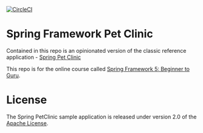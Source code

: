 [![CircleCI](https://circleci.com/gh/IusanMihai/sfg-pet-clinic.svg?style=shield)](https://circleci.com/gh/IusanMihai/sfg-pet-clinic)

# Spring Framework Pet Clinic

Contained in this repo is an opinionated version of the classic reference application - [Spring Pet Clinic](https://github.com/spring-projects/spring-petclinic)

This repo is for the online course called [Spring Framework 5: Beginner to Guru](https://www.udemy.com/spring-framework-5-beginner-to-guru/?couponCode=GITHUB_SFGPETCLINIC).




# License

The Spring PetClinic sample application is released under version 2.0 of the [Apache License](http://www.apache.org/licenses/LICENSE-2.0).

